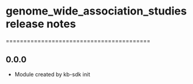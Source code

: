 # genome_wide_association_studies release notes
=========================================

0.0.0
-----
* Module created by kb-sdk init

